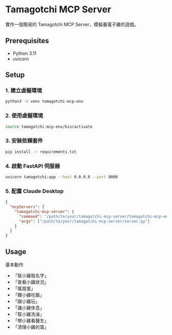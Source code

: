 # Tamagotchi MCP Server

實作一個簡易的 Tamagotchi MCP Server，模擬養電子雞的遊戲。

## Prerequisites

- Python 3.11
- uvicorn

## Setup

### 1. 建立虛擬環境

```bash
python3 -m venv tamagotchi-mcp-env
```

### 2. 使用虛擬環境

```bash
source tamagotchi-mcp-env/bin/activate
```

### 3. 安裝依賴套件

```bash
pip install -r requirements.txt
```

### 4. 啟動 FastAPI 伺服器

```bash
uvicorn tamagotchi:app --host 0.0.0.0 --port 8000
```

### 5. 配置 Claude Desktop
```json
{
  "mcpServers": {
    "tamagotchi-mcp-server": {
      "command": "/path/to/your/tamagotchi-mcp-server/tamagotchi-mcp-env/bin/python3",
      "args": ["/path/to/your/tamagotchi-mcp-server/server.py"]
    }
  }
}
```

## Usage

基本動作

- 「幫小雞取名字」
- 「查看小雞狀況」
- 「搖晃蛋」
- 「餵小雞吃飯」
- 「跟小雞玩」
- 「讓小雞休息」
- 「幫小雞洗澡」
- 「帶小雞看醫生」
- 「清理小雞的窩」

